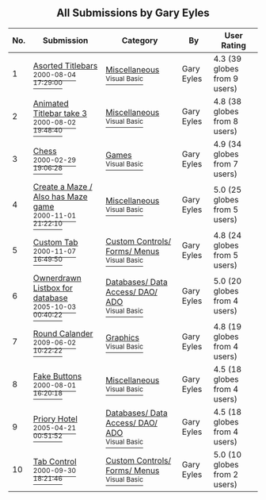 ﻿<div align="center">

## All Submissions by Gary Eyles

</div>

No.  | Submission | Category | By   | User Rating
---- | ---------- | -------- | ---- | -----------
1 | [Asorted Titlebars<br /><sup>2000-08-04 17:29:00</sup>](https://github.com/Planet-Source-Code/gary-eyles-asorted-titlebars__1-10819) | [Miscellaneous<br /><sup>Visual Basic</sup>](../ByCategory/miscellaneous__1-1.md) | Gary Eyles | 4.3 (39 globes from 9 users)
2 | [Animated Titlebar take 3<br /><sup>2000-08-02 19:48:40</sup>](https://github.com/Planet-Source-Code/gary-eyles-animated-titlebar-take-3__1-10295) | [Miscellaneous<br /><sup>Visual Basic</sup>](../ByCategory/miscellaneous__1-1.md) | Gary Eyles | 4.8 (38 globes from 8 users)
3 | [Chess<br /><sup>2000-02-29 19:06:28</sup>](https://github.com/Planet-Source-Code/gary-eyles-chess__1-6328) | [Games<br /><sup>Visual Basic</sup>](../ByCategory/games__1-38.md) | Gary Eyles | 4.9 (34 globes from 7 users)
4 | [Create a Maze / Also has Maze game<br /><sup>2000-11-01 21:22:10</sup>](https://github.com/Planet-Source-Code/gary-eyles-create-a-maze-also-has-maze-game__1-12713) | [Miscellaneous<br /><sup>Visual Basic</sup>](../ByCategory/miscellaneous__1-1.md) | Gary Eyles | 5.0 (25 globes from 5 users)
5 | [Custom Tab<br /><sup>2000-11-07 16:49:50</sup>](https://github.com/Planet-Source-Code/gary-eyles-custom-tab__1-12602) | [Custom Controls/ Forms/  Menus<br /><sup>Visual Basic</sup>](../ByCategory/custom-controls-forms-menus__1-4.md) | Gary Eyles | 4.8 (24 globes from 5 users)
6 | [Ownerdrawn Listbox for database<br /><sup>2005-10-03 00:40:22</sup>](https://github.com/Planet-Source-Code/gary-eyles-ownerdrawn-listbox-for-database__1-62792) | [Databases/ Data Access/ DAO/ ADO<br /><sup>Visual Basic</sup>](../ByCategory/databases-data-access-dao-ado__1-6.md) | Gary Eyles | 5.0 (20 globes from 4 users)
7 | [Round Calander<br /><sup>2009-06-02 10:22:22</sup>](https://github.com/Planet-Source-Code/gary-eyles-round-calander__1-72154) | [Graphics<br /><sup>Visual Basic</sup>](../ByCategory/graphics__1-46.md) | Gary Eyles | 4.8 (19 globes from 4 users)
8 | [Fake Buttons<br /><sup>2000-08-01 16:20:18</sup>](https://github.com/Planet-Source-Code/gary-eyles-fake-buttons__1-10291) | [Miscellaneous<br /><sup>Visual Basic</sup>](../ByCategory/miscellaneous__1-1.md) | Gary Eyles | 4.5 (18 globes from 4 users)
9 | [Priory Hotel<br /><sup>2005-04-21 00:51:52</sup>](https://github.com/Planet-Source-Code/gary-eyles-priory-hotel__1-60145) | [Databases/ Data Access/ DAO/ ADO<br /><sup>Visual Basic</sup>](../ByCategory/databases-data-access-dao-ado__1-6.md) | Gary Eyles | 4.5 (18 globes from 4 users)
10 | [Tab Control<br /><sup>2000-09-30 18:21:46</sup>](https://github.com/Planet-Source-Code/gary-eyles-tab-control__1-11803) | [Custom Controls/ Forms/  Menus<br /><sup>Visual Basic</sup>](../ByCategory/custom-controls-forms-menus__1-4.md) | Gary Eyles | 5.0 (10 globes from 2 users)
